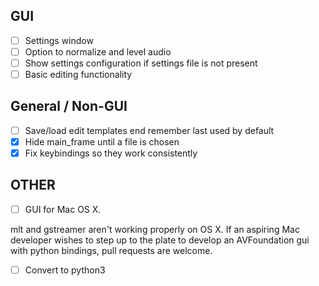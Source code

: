 ## GUI

- [ ] Settings window
- [ ] Option to normalize and level audio
- [ ] Show settings configuration if settings file is not present
- [ ] Basic editing functionality

## General / Non-GUI

- [ ] Save/load edit templates end remember last used by default
- [x] Hide main_frame until a file is chosen
- [x] Fix keybindings so they work consistently

## OTHER

- [ ] GUI for Mac OS X.

mlt and gstreamer aren't working properly on OS X. If an aspiring Mac developer wishes to step up to the plate to develop an AVFoundation gui with python bindings, pull requests are welcome.

- [ ] Convert to python3
